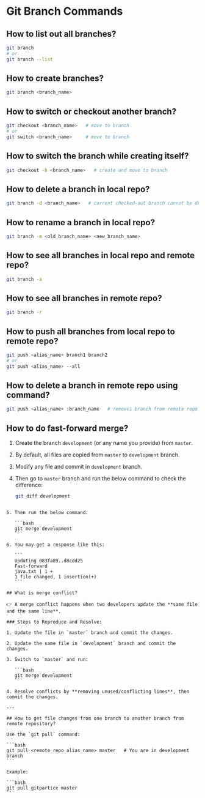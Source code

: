 # Git Branch Commands

## How to list out all branches?
```bash
git branch
# or
git branch --list
````

## How to create branches?

```bash
git branch <branch_name>
```

## How to switch or checkout another branch?

```bash
git checkout <branch_name>   # move to branch
# or
git switch <branch_name>     # move to branch
```

## How to switch the branch while creating itself?

```bash
git checkout -b <branch_name>   # create and move to branch
```

## How to delete a branch in local repo?

```bash
git branch -d <branch_name>   # current checked-out branch cannot be deleted
```

## How to rename a branch in local repo?

```bash
git branch -m <old_branch_name> <new_branch_name>
```

## How to see all branches in local repo and remote repo?

```bash
git branch -a
```

## How to see all branches in remote repo?

```bash
git branch -r
```

## How to push all branches from local repo to remote repo?

```bash
git push <alias_name> branch1 branch2
# or
git push <alias_name> --all
```

## How to delete a branch in remote repo using command?

```bash
git push <alias_name> :branch_name   # removes branch from remote repo
```

## How to do fast-forward merge?

1. Create the branch `development` (or any name you provide) from `master`.  
2. By default, all files are copied from `master` to `development` branch.  
3. Modify any file and commit in `development` branch.  
4. Then go to `master` branch and run the below command to check the difference:

   ```bash
   git diff development
````

5. Then run the below command:

   ```bash
   git merge development
   ```

6. You may get a response like this:

   ```
   Updating 083fa89..d8cdd25
   Fast-forward
   java.txt | 1 +
   1 file changed, 1 insertion(+)
   ```

## What is merge conflict?

👉 A merge conflict happens when two developers update the **same file and the same line**.

### Steps to Reproduce and Resolve:

1. Update the file in `master` branch and commit the changes.

2. Update the same file in `development` branch and commit the changes.

3. Switch to `master` and run:

   ```bash
   git merge development
   ```

4. Resolve conflicts by **removing unused/conflicting lines**, then commit the changes.

---

## How to get file changes from one branch to another branch from remote repository?

Use the `git pull` command:

```bash
git pull <remote_repo_alias_name> master   # You are in development branch
```

Example:

```bash
git pull gitpartice master
```

